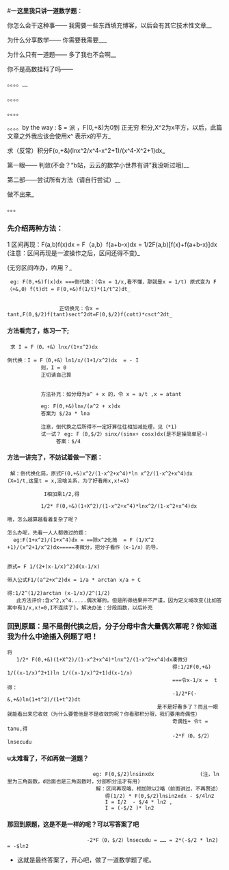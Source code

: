 #一**这里我只讲一道数学题**：

你怎么会干这种事—— 我需要一些东西填充博客，以后会有其它技术性文章__

为什么分享数学—— 你需要我需要___

为什么只有一道题—— 多了我也不会啊__

你不是高数挂科了吗—— 

。。。。__

。。。。

。。。。

。。。。by the way : $ = 派 ，F(0,+&)为0到 正无穷 积分,X^2为x平方，以后，此篇文章之外我应该会使用x^ 表示x的平方_


<p>求（反常）积分F(o,+&)(lnx^2/x^4-x^2+1)/(x^4-X^2+1)dx_
  
  
第一眼—— 判敛(不会？“b站，云云的数学小世界有讲”我没听过哦)__


第二部——尝试所有方法（请自行尝试）__


做不出来_


。。。

### 先介绍两种方法：

1  区间再现：F(a,b)f(x)dx = F（a,b）f(a+b-x)dx = 1/2F(a,b)[f(x)+f(a+b-x)]dx  (注意：区间再现是一波操作之后，区间还得不变)_
 

(无穷区间咋办，咋用？_


     eg: F(0,+&)f(x)dx ===倒代换：（令x = 1/x,看不懂，那就是x = 1/t) 原式变为 F（+&,0）f(t)dt = F(0,+&)f(1/t)*(1/t^2)dt_


                     正切换元：令x = tant,F(0,$/2)f(tant)sect^2dt=F(0,$/2)f(cott)*csct^2dt_
                     
                     
   #### 方法看完了，练习一下;
   
     求 I = F（0，+&）lnx/(1+x^2)dx
 
    倒代换：I = F（0,+&）ln1/x/(1+1/x^2)dx  = - I
               则，I = 0
               正切请自己算
               
               
               方法补充：如分母为a^ + x 的，令 x = a/t ,x = atant
              
               eg: F(0,+&)lnx/(a^2 + x)dx
               答案为 $/2a * lna
               
               注意，倒代换之后所得不一定好算往往相加减处理，见（*1)
               试一试？ eg: F（0,$/2）sinx/(sinx+ cosx)dx(是不是操简单尼~)  
                    答案：$/4
               
  #### 方法一讲完了，不妨试着做一下题：
  
     解：倒代换化简，原式F(0,+&)x^2/(1-x^2+x^4)*ln x^2/(1-x^2+x^4)dx   (X=1/t,这里t = x,没啥关系，为了好看用x,x!=X)
   
                I相加乘1/2,得
                
               1/2* F(0,+&)(1+X^2)/(1-x^2+x^4)*lnx^2/(1-x^2+x^4)dx
               
    哦，怎么越算越看着复杂了呢？
    
    怎么办呢，先看一人人都做过的题：
      eg:F(1+x^2)/(1+x^4)dx = ==除x^2化简  = F (1/X^2 +1)/(x^2+1/x^2)dx=====凑微分，把分子看作（x-1/x）的导，
      
                                                                          原式= F 1/(2+(x-1/x)^2)d(x-1/x)
                                                                          带入公式F1/(a^2+x^2)dx = 1/a * arctan x/a + C
                                                                          得:1/2^(1/2)arctan (x-1/x)/2^(1/2)
       此方法评价:含x^2,x^4.....偶次幂的。但是所得结果并不严谨，因为定义域改变(比如答案中有1/x,x!=0,I不连续了)。解决办法：分段函数，以后补充
       
  ### 回到原题：是不是倒代换之后，分子分母中含大量偶次幂呢？你知道我为什么中途插入例题了吧！
  
    将
       1/2* F(0,+&)(1+X^2)/(1-x^2+x^4)*lnx^2/(1-x^2+x^4)dx凑微分
                                                          得:1/2F(0,+&) 1/((x-1/x)^2+1)ln 1/((x-1/x)^2+1)d(x-1/x)
                                                          ===令x-1/x =  t 得：
                                                          -1/2*F(-&,+&)ln(1+t^2)/(1+t^2)dt
                                                     是不是好看多了？而且一眼就能看出来它收敛（为什么要管他是不是收敛的呢？你看那积分限，我们要用奇偶性）
                                                          奇偶性+ 令t = tanu,得
                                                          -2*F（0，$/2）lnsecudu
                                                          
 #### u太难看了，不如再做一道题？
                                eg: F(0,$/2)lnsinxdx               (注，ln里为三角函数，d后面也是三角函数时，分部积分法才有用)
                                 解：区间再现咯，相加除以2咯（前面讲过，不再赘述）
                                    得(1/2) * F(0,$/2)lnsin2xdx - $/4ln2
                                    I = I/2  - $/4 * ln2 , 
                                    I = (-$/2 )* ln2
                                    
 #### 那回到原题，这是不是一样的呢？可以写答案了吧
                           
                              -2*F（0，$/2）lnsecudu = …… = 2*(-$/2 * ln2) = -$ln2   
                              
 * 这就是最终答案了，开心吧，做了一道数学题了呢。
                                                      
                                                                          
                                                                          
                                                                          
   
               
              
               
               
                     
     
  

